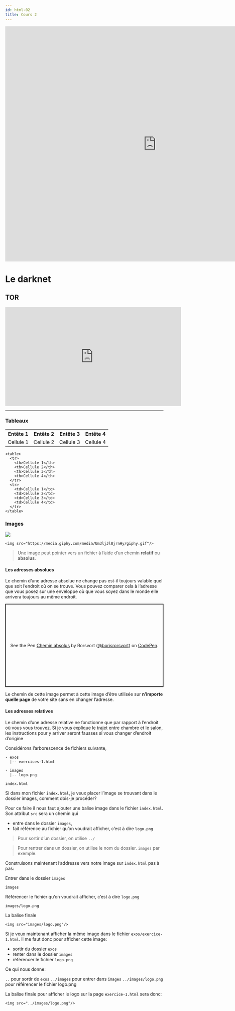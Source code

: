 ```yaml
---
id: html-02
title: Cours 2
---
```


<iframe src="https://docs.google.com/presentation/d/e/2PACX-1vQEPKDfLH-KUyFEDd-VezbJ4OD3JWPXaIweXe9yEnMe3RusVYx-QGiqYMNlCiFI3yjeicFeHHYRgxFx/embed?start=false&loop=false&delayms=3000" frameborder="0" width="960" height="749" allowfullscreen="true" mozallowfullscreen="true" webkitallowfullscreen="true"></iframe>

# Le darknet

## TOR

<iframe width="560" height="315" src="https://www.youtube-nocookie.com/embed/Mnrn3y-Qbyk" frameborder="0" allow="accelerometer; autoplay; encrypted-media; gyroscope; picture-in-picture" allowfullscreen></iframe>

---
### Tableaux

<table>
  <tr>
    <th>Entête 1</th>
    <th>Entête 2</th>
    <th>Entête 3</th>
    <th>Entête 4</th>
  </tr>
  <tr>
    <td>Cellule 1</td>
    <td>Cellule 2</td>
    <td>Cellule 3</td>
    <td>Cellule 4</td>
  </tr>
</table>

```
<table>
  <tr>
    <th>Cellule 1</th>
    <th>Cellule 2</th>
    <th>Cellule 3</th>
    <th>Cellule 4</th>
  </tr>
  <tr>
    <td>Cellule 1</td>
    <td>Cellule 2</td>
    <td>Cellule 3</td>
    <td>Cellule 4</td>
  </tr>
</table>
```

### Images

<img src="https://media.giphy.com/media/Um3ljJl8jrnHy/giphy.gif"/>

```
<img src="https://media.giphy.com/media/Um3ljJl8jrnHy/giphy.gif"/>
```

> Une image peut pointer vers un fichier à l’aide d’un chemin **relatif** ou **absolus**. 

#### Les adresses absolues

Le chemin d’une adresse absolue ne change pas est-il toujours valable quel que soit l’endroit où on se trouve.
Vous pouvez comparer cela à l’adresse que vous posez sur une enveloppe où que vous soyez dans le monde elle arrivera toujours au même endroit.

<p class="codepen" data-height="265" data-theme-id="default" data-default-tab="html,result" data-user="borisrorsvort" data-slug-hash="MrLEmm" style="height: 265px; box-sizing: border-box; display: flex; align-items: center; justify-content: center; border: 2px solid; margin: 1em 0; padding: 1em;" data-pen-title="Chemin absolus">
  <span>See the Pen <a href="https://codepen.io/borisrorsvort/pen/MrLEmm">
  Chemin absolus</a> by Rorsvort (<a href="https://codepen.io/borisrorsvort">@borisrorsvort</a>)
  on <a href="https://codepen.io">CodePen</a>.</span>
</p>
<script async src="https://static.codepen.io/assets/embed/ei.js"></script>


Le chemin de cette image permet à cette image d’être utilisée sur **n’importe quelle page** de votre site sans en changer l’adresse.


#### Les adresses relatives

Le chemin d’une adresse relative ne fonctionne que par rapport à l’endroit où vous vous trouvez.
Si je vous explique le trajet entre chambre et le salon, les instructions pour y arriver seront fausses si vous changer d’endroit d’origine

Considérons l’arborescence de fichiers suivante,

```
- exos
  |-- exercices-1.html

- images
  |-- logo.png

index.html
```

Si dans mon fichier `index.html`, je veux placer l’image se trouvant dans le dossier images, comment dois-je procéder?

Pour ce faire il nous faut ajouter une balise image dans le fichier `index.html`. Son attribut `src` sera un chemin qui
* entre dans le dossier `images`,
* fait référence au fichier qu’on voudrait afficher, c’est à dire `logo.png`

> Pour sortir d’un dossier, on utilise `../`

> Pour rentrer dans un dossier, on utilise le nom du dossier. `images` par exemple.

Construisons maintenant l’addresse vers notre image sur `index.html` pas à pas:

Entrer dans le dossier `images`

```
images
```

Référencer le fichier qu’on voudrait afficher, c’est à dire `logo.png`

```
images/logo.png
```

La balise finale

```
<img src="images/logo.png"/>
```

Si je veux maintenant afficher la même image dans le fichier `exos/exercice-1.html`.
Il me faut donc pour afficher cette image:
- sortir du dossier `exos`
- renter dans le dossier `images`
- référencer le fichier `logo.png`

Ce qui nous donne:

`..` pour sortir de `exos`
`../images` pour entrer dans `images`
`../images/logo.png` pour référencer le fichier logo.png

La balise finale pour afficher le logo sur la page `exercice-1.html` sera donc: 

```
<img src="../images/logo.png"/>
```


